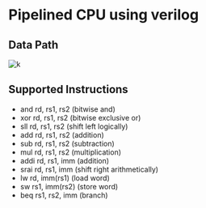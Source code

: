 # Pipelined CPU using verilog
## Data Path
![k](https://user-images.githubusercontent.com/52776608/170437175-18862eaf-5a3b-4fa9-be5e-cbc5047a44fe.png)
## Supported Instructions
* and rd, rs1, rs2 (bitwise and)
* xor rd, rs1, rs2 (bitwise exclusive or)
* sll rd, rs1, rs2 (shift left logically)
* add rd, rs1, rs2 (addition)
* sub rd, rs1, rs2 (subtraction)
* mul rd, rs1, rs2 (multiplication)
* addi rd, rs1, imm (addition)
* srai rd, rs1, imm (shift right arithmetically)
* lw rd, imm(rs1) (load word)
* sw rs1, imm(rs2) (store word)
* beq rs1, rs2, imm (branch)

